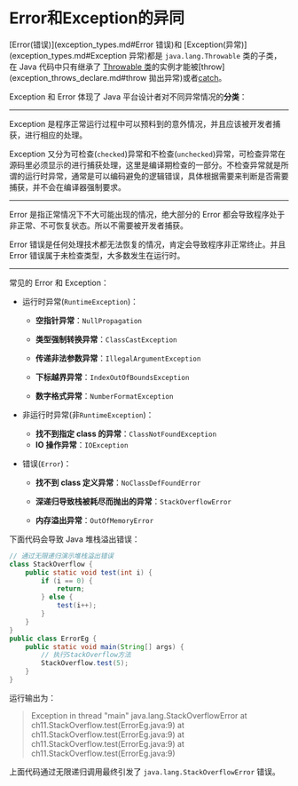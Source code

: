 # Error和Exception的异同

[Error(错误)](exception_types.md#Error 错误)和 [Exception(异常)](exception_types.md#Exception 异常)都是 `java.lang.Throwable` 类的子类，在 Java 代码中只有继承了 [Throwable 类](exception_types.md#Throwable)的实例才能被[throw](exception_throws_declare.md#throw 拋出异常)或者[catch](exception_catch.md)。

Exception 和 Error 体现了 Java 平台设计者对不同异常情况的**分类**：

------

Exception 是程序正常运行过程中可以预料到的意外情况，并且应该被开发者捕获，进行相应的处理。

Exception 又分为可检查(`checked`)异常和不检查(`unchecked`)异常，可检查异常在源码里必须显示的进行捕获处理，这里是编译期检查的一部分。不检查异常就是所谓的运行时异常，通常是可以编码避免的逻辑错误，具体根据需要来判断是否需要捕获，并不会在编译器强制要求。

------

Error 是指正常情况下不大可能出现的情况，绝大部分的 Error 都会导致程序处于非正常、不可恢复状态。所以不需要被开发者捕获。

Error 错误是任何处理技术都无法恢复的情况，肯定会导致程序非正常终止。并且 Error 错误属于未检查类型，大多数发生在运行时。

------

常见的 Error 和 Exception：

- 运行时异常(`RuntimeException`)：

  - **空指针异常**：`NullPropagation`

  - **类型强制转换异常**：`ClassCastException`

  - **传递非法参数异常**：`IllegalArgumentException`
  - **下标越界异常**：`IndexOutOfBoundsException`
  - **数字格式异常**：`NumberFormatException`

- 非运行时异常(非`RuntimeException`)：

  - **找不到指定 class 的异常**：`ClassNotFoundException`
  - **IO 操作异常**：`IOException`

- 错误(`Error`)：

  - **找不到 class 定义异常**：`NoClassDefFoundError`

  - **深递归导致栈被耗尽而抛出的异常**：`StackOverflowError`

  - **内存溢出异常**：`OutOfMemoryError`

下面代码会导致 Java 堆栈溢出错误：

```java
// 通过无限递归演示堆栈溢出错误
class StackOverflow {    
    public static void test(int i) {        
        if (i == 0) {            
            return;        
        } else {            
            test(i++);        
        }    
    }
}
public class ErrorEg {    
    public static void main(String[] args) {        
        // 执行StackOverflow方法        
        StackOverflow.test(5);    
    }
}
```

运行输出为：

> Exception in thread "main" java.lang.StackOverflowError
>   at ch11.StackOverflow.test(ErrorEg.java:9)
>   at ch11.StackOverflow.test(ErrorEg.java:9)
>   at ch11.StackOverflow.test(ErrorEg.java:9)
>   at ch11.StackOverflow.test(ErrorEg.java:9)

上面代码通过无限递归调用最终引发了 `java.lang.StackOverflowError` 错误。